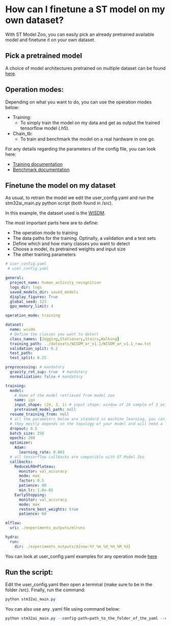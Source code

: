 # How can I finetune a ST model on my own dataset?

With ST Model Zoo, you can easily pick an already pretrained available model and finetune it on your own dataset.

## Pick a pretrained model

A choice of model architectures pretrained on multiple dataset can be found [here](https://github.com/STMicroelectronics/stm32ai-modelzoo-services/tree/main/human_activity_recognition/pretrained_models).

## Operation modes:

Depending on what you want to do, you can use the operation modes below:
- Training:
    - To simply train the model on my data and get as output the trained tensorflow model (.h5).
- Chain_tb:
    - To train and benchmark the model on a real hardware in one go.

For any details regarding the parameters of the config file, you can look here:
- [Training documentation](../../../src/training/README.md)
- [Benchmark documentation](../../../src/benchmarking/README.md)



## Finetune the model on my dataset

As usual, to retrain the model we edit the user_config.yaml and run the stm32ai_main.py python script (both found in /src).

In this example, the dataset used is the [WISDM](https://www.cis.fordham.edu/wisdm/dataset.php).


The most important parts here are to define:
- The operation mode to training
- The data paths for the training. Optinally, a validation and a test sets
- Define which and how many classes you want to detect
- Choose a model, its pretrained weights and input size
- The other training parameters

```yaml
# user_config.yaml 
 # user_config.yaml

general:
  project_name: human_activity_recognition
  logs_dir: logs
  saved_models_dir: saved_models
  display_figures: True
  global_seed: 123
  gpu_memory_limit: 4

operation_mode: training

dataset:
  name: wisdm
  # Define the classes you want to detect
  class_names: [Jogging,Stationary,Stairs,Walking]
  training_path: ../datasets/WISDM_ar_v1.1/WISDM_ar_v1.1_raw.txt
  validation_split: 0.2
  test_path:
  test_split: 0.25

preprocessing: # mandatory
  gravity_rot_sup: true  # mandatory
  normalization: false # mandatory

training:
  model:
    # Name of the model retrieved from model zoo
    name: ign
    input_shape: (24, 3, 1) # input shape: window of 24 sample of 3 axis accelerometer
    pretrained_model_path: null
  resume_training_from: null
  # all the parameters below are standard in machine learning, you can look for them in google
  # they mostly depends on the topology of your model and will need a lot of testing
  dropout: 0.5
  batch_size: 256
  epochs: 200
  optimizer:
    Adam:
      learning_rate: 0.001
  # all tensorflow callbacks are compatible with ST Model Zoo
  callbacks:
    ReduceLROnPlateau:
      monitor: val_accuracy
      mode: max
      factor: 0.5
      patience: 40
      min_lr: 1.0e-05
    EarlyStopping:
      monitor: val_accuracy
      mode: max
      restore_best_weights: true
      patience: 60

mlflow:
  uri: ./experiments_outputs/mlruns

hydra:
  run:
    dir: ./experiments_outputs/${now:%Y_%m_%d_%H_%M_%S}
```

You can look at user_config.yaml examples for any operation mode [here](https://github.com/STMicroelectronics/stm32ai-modelzoo-services/tree/main/human_activity_recognition/src/config_file_examples)


## Run the script:

Edit the user_config.yaml then open a terminal (make sure to be in the folder /src). Finally, run the command:

```powershell
python stm32ai_main.py
```
You can also use any .yaml file using command below:
```powershell
python stm32ai_main.py --config-path=path_to_the_folder_of_the_yaml --config-name=name_of_your_yaml_file
```